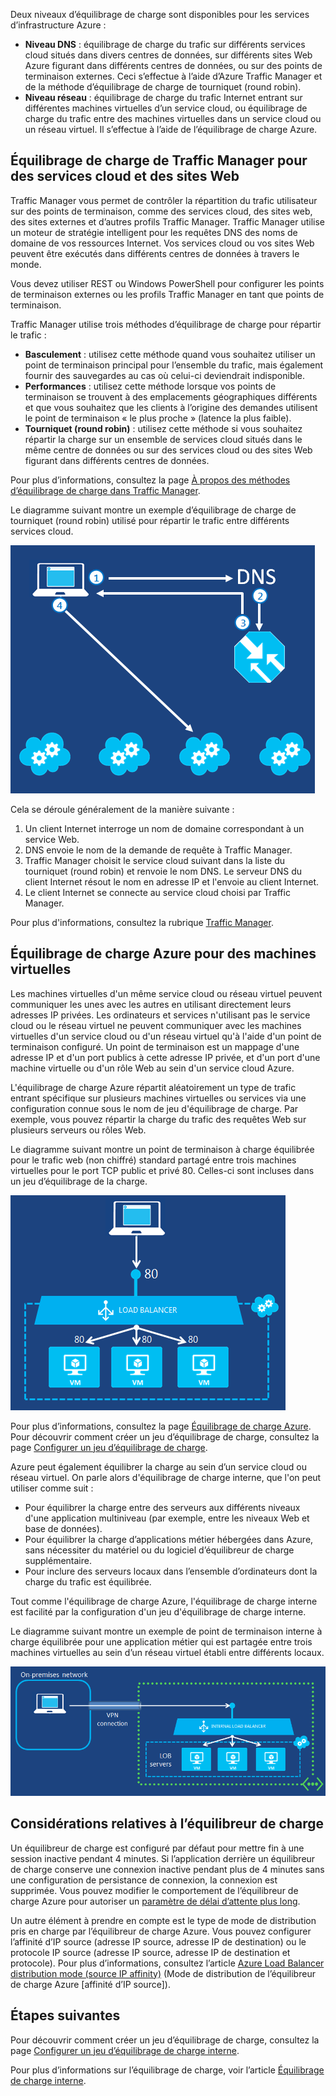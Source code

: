 

Deux niveaux d’équilibrage de charge sont disponibles pour les services d’infrastructure Azure :

* **Niveau DNS** : équilibrage de charge du trafic sur différents services cloud situés dans divers centres de données, sur différents sites Web Azure figurant dans différents centres de données, ou sur des points de terminaison externes. Ceci s’effectue à l’aide d’Azure Traffic Manager et de la méthode d’équilibrage de charge de tourniquet (round robin).
* **Niveau réseau** : équilibrage de charge du trafic Internet entrant sur différentes machines virtuelles d’un service cloud, ou équilibrage de charge du trafic entre des machines virtuelles dans un service cloud ou un réseau virtuel. Il s’effectue à l’aide de l’équilibrage de charge Azure.

## <a name="traffic-manager-load-balancing-for-cloud-services-and-websites"></a>Équilibrage de charge de Traffic Manager pour des services cloud et des sites Web
Traffic Manager vous permet de contrôler la répartition du trafic utilisateur sur des points de terminaison, comme des services cloud, des sites web, des sites externes et d’autres profils Traffic Manager. Traffic Manager utilise un moteur de stratégie intelligent pour les requêtes DNS des noms de domaine de vos ressources Internet. Vos services cloud ou vos sites Web peuvent être exécutés dans différents centres de données à travers le monde.

Vous devez utiliser REST ou Windows PowerShell pour configurer les points de terminaison externes ou les profils Traffic Manager en tant que points de terminaison.

Traffic Manager utilise trois méthodes d’équilibrage de charge pour répartir le trafic :

* **Basculement** : utilisez cette méthode quand vous souhaitez utiliser un point de terminaison principal pour l’ensemble du trafic, mais également fournir des sauvegardes au cas où celui-ci deviendrait indisponible.
* **Performances** : utilisez cette méthode lorsque vos points de terminaison se trouvent à des emplacements géographiques différents et que vous souhaitez que les clients à l’origine des demandes utilisent le point de terminaison « le plus proche » (latence la plus faible).
* **Tourniquet (round robin)** : utilisez cette méthode si vous souhaitez répartir la charge sur un ensemble de services cloud situés dans le même centre de données ou sur des services cloud ou des sites Web figurant dans différents centres de données.

Pour plus d’informations, consultez la page [À propos des méthodes d’équilibrage de charge dans Traffic Manager](../articles/traffic-manager/traffic-manager-routing-methods.md).

Le diagramme suivant montre un exemple d’équilibrage de charge de tourniquet (round robin) utilisé pour répartir le trafic entre différents services cloud.

![loadbalancing](./media/virtual-machines-common-load-balance/TMSummary.png)

Cela se déroule généralement de la manière suivante :

1. Un client Internet interroge un nom de domaine correspondant à un service Web.
2. DNS envoie le nom de la demande de requête à Traffic Manager.
3. Traffic Manager choisit le service cloud suivant dans la liste du tourniquet (round robin) et renvoie le nom DNS. Le serveur DNS du client Internet résout le nom en adresse IP et l'envoie au client Internet.
4. Le client Internet se connecte au service cloud choisi par Traffic Manager.

Pour plus d'informations, consultez la rubrique [Traffic Manager](../articles/traffic-manager/traffic-manager-overview.md).

## <a name="azure-load-balancing-for-virtual-machines"></a>Équilibrage de charge Azure pour des machines virtuelles
Les machines virtuelles d'un même service cloud ou réseau virtuel peuvent communiquer les unes avec les autres en utilisant directement leurs adresses IP privées. Les ordinateurs et services n'utilisant pas le service cloud ou le réseau virtuel ne peuvent communiquer avec les machines virtuelles d'un service cloud ou d'un réseau virtuel qu'à l'aide d'un point de terminaison configuré. Un point de terminaison est un mappage d'une adresse IP et d'un port publics à cette adresse IP privée, et d'un port d'une machine virtuelle ou d'un rôle Web au sein d'un service cloud Azure.

L'équilibrage de charge Azure répartit aléatoirement un type de trafic entrant spécifique sur plusieurs machines virtuelles ou services via une configuration connue sous le nom de jeu d'équilibrage de charge. Par exemple, vous pouvez répartir la charge du trafic des requêtes Web sur plusieurs serveurs ou rôles Web.

Le diagramme suivant montre un point de terminaison à charge équilibrée pour le trafic web (non chiffré) standard partagé entre trois machines virtuelles pour le port TCP public et privé 80. Celles-ci sont incluses dans un jeu d’équilibrage de la charge.

![loadbalancing](./media/virtual-machines-common-load-balance/LoadBalancing.png)

Pour plus d’informations, consultez la page [Équilibrage de charge Azure](../articles/load-balancer/load-balancer-overview.md). Pour découvrir comment créer un jeu d’équilibrage de charge, consultez la page [Configurer un jeu d’équilibrage de charge](../articles/load-balancer/load-balancer-get-started-internet-arm-ps.md).

Azure peut également équilibrer la charge au sein d’un service cloud ou réseau virtuel. On parle alors d'équilibrage de charge interne, que l'on peut utiliser comme suit :

* Pour équilibrer la charge entre des serveurs aux différents niveaux d'une application multiniveau (par exemple, entre les niveaux Web et base de données).
* Pour équilibrer la charge d’applications métier hébergées dans Azure, sans nécessiter du matériel ou du logiciel d’équilibreur de charge supplémentaire.
* Pour inclure des serveurs locaux dans l’ensemble d’ordinateurs dont la charge du trafic est équilibrée.

Tout comme l'équilibrage de charge Azure, l'équilibrage de charge interne est facilité par la configuration d'un jeu d'équilibrage de charge interne.

Le diagramme suivant montre un exemple de point de terminaison interne à charge équilibrée pour une application métier qui est partagée entre trois machines virtuelles au sein d’un réseau virtuel établi entre différents locaux.

![loadbalancing](./media/virtual-machines-common-load-balance/LOBServers.png)

## <a name="load-balancer-considerations"></a>Considérations relatives à l’équilibreur de charge
Un équilibreur de charge est configuré par défaut pour mettre fin à une session inactive pendant 4 minutes. Si l’application derrière un équilibreur de charge conserve une connexion inactive pendant plus de 4 minutes sans une configuration de persistance de connexion, la connexion est supprimée. Vous pouvez modifier le comportement de l’équilibreur de charge Azure pour autoriser un [paramètre de délai d’attente plus long](../articles/load-balancer/load-balancer-tcp-idle-timeout.md).

Un autre élément à prendre en compte est le type de mode de distribution pris en charge par l’équilibreur de charge Azure. Vous pouvez configurer l’affinité d’IP source (adresse IP source, adresse IP de destination) ou le protocole IP source (adresse IP source, adresse IP de destination et protocole). Pour plus d’informations, consultez l’article [Azure Load Balancer distribution mode (source IP affinity)](../articles/load-balancer/load-balancer-distribution-mode.md) (Mode de distribution de l’équilibreur de charge Azure [affinité d’IP source]).

## <a name="next-steps"></a>Étapes suivantes
Pour découvrir comment créer un jeu d’équilibrage de charge, consultez la page [Configurer un jeu d’équilibrage de charge interne](../articles/load-balancer/load-balancer-get-started-ilb-arm-ps.md).

Pour plus d’informations sur l’équilibrage de charge, voir l’article [Équilibrage de charge interne](../articles/load-balancer/load-balancer-internal-overview.md).



<!--HONumber=Nov16_HO3-->


